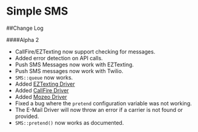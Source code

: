 Simple SMS
==========

##Change Log

####Alpha 2
* CallFire/EZTexting now support checking for messages.
* Added error detection on API calls.
* Push SMS Messages now work with EZTexting.
* Push SMS messages now work with Twilio.
* `SMS::queue` now works.
* Added [EZTexting Driver](https://www.eztexting.com/)
* Added [CallFire Driver](https://www.callfire.com/)
* Added [Mozeo Driver](https://www.mozeo.com/)
* Fixed a bug where the `pretend` configuration variable was not working.
* The E-Mail Driver will now throw an error if a carrier is not found or provided.
* `SMS::pretend()` now works as documented.